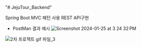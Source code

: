 "# JejuTour_Backend" 

Spring Boot MVC 패턴 사용 REST API구현

- PostMan 결과 예시
![Screenshot 2024-01-25 at 3 24 32 PM](https://github.com/freedomseok8047/Jeju_Tour_BackEnd/assets/112673222/06d7d414-2a33-43a4-9b66-36f549214461)


![2차 프로젝트 gif 파일_3](https://github.com/freedomseok8047/Jeju_Tour_BackEnd/assets/112673222/6077cc30-d70c-4b9e-86a9-f71587d5abab)
